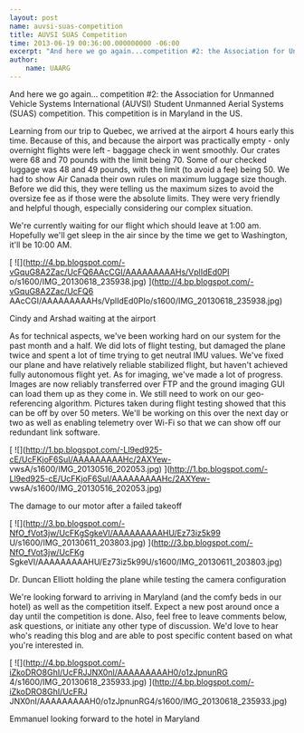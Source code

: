 ```yaml
--- 
layout: post 
name: auvsi-suas-competition 
title: AUVSI SUAS Competition
time: 2013-06-19 00:36:00.000000000 -06:00 
excerpt: "And here we go again...competition #2: the Association for Unmanned Vehicle Systems International (AUVSI) Student Unmanned Aerial Systems (SUAS) competition. This competition is in Maryland in the US."
author:
    name: UAARG
--- 
```


And here we go again...
competition #2: the Association for Unmanned Vehicle Systems International
(AUVSI) Student Unmanned Aerial Systems (SUAS) competition. This competition
is in Maryland in the US.  
  
Learning from our trip to Quebec, we arrived at the airport 4 hours early this
time. Because of this, and because the airport was practically empty - only
overnight flights were left - baggage check in went smoothly. Our crates were
68 and 70 pounds with the limit being 70. Some of our checked luggage was 48
and 49 pounds, with the limit (to avoid a fee) being 50. We had to show Air
Canada their own rules on maximum luggage size though. Before we did this,
they were telling us the maximum sizes to avoid the oversize fee as if those
were the absolute limits. They were very friendly and helpful though,
especially considering our complex situation.  
  
We're currently waiting for our flight which should leave at 1:00 am.
Hopefully we'll get sleep in the air since by the time we get to Washington,
it'll be 10:00 AM.  
  

[ ![](http://4.bp.blogspot.com/-vGquG8A2Zac/UcFQ6AAcCGI/AAAAAAAAAHs/VplIdEd0PI
o/s1600/IMG_20130618_235938.jpg) ](http://4.bp.blogspot.com/-vGquG8A2Zac/UcFQ6
AAcCGI/AAAAAAAAAHs/VplIdEd0PIo/s1600/IMG_20130618_235938.jpg)

Cindy and Arshad waiting at the airport

  
As for technical aspects, we've been working hard on our system for the past
month and a half. We did lots of flight testing, but damaged the plane twice
and spent a lot of time trying to get neutral IMU values. We've fixed our
plane and have relatively reliable stabilized flight, but haven't achieved
fully autonomous flight yet. As for imaging, we've made a lot of progress.
Images are now reliably transferred over FTP and the ground imaging GUI can
load them up as they come in. We still need to work on our geo-referencing
algorithm. Pictures taken during flight testing showed that this can be off by
over 50 meters. We'll be working on this over the next day or two as well as
enabling telemetry over Wi-Fi so that we can show off our redundant link
software.  
  

[ ![](http://1.bp.blogspot.com/-Ll9ed925-cE/UcFKjoF6SuI/AAAAAAAAAHc/2AXYew-
vwsA/s1600/IMG_20130516_202053.jpg)
](http://1.bp.blogspot.com/-Ll9ed925-cE/UcFKjoF6SuI/AAAAAAAAAHc/2AXYew-
vwsA/s1600/IMG_20130516_202053.jpg)

The damage to our motor after a failed takeoff

  

  

[ ![](http://3.bp.blogspot.com/-NfO_fVot3jw/UcFKgSgkeVI/AAAAAAAAAHU/Ez73iz5k99
U/s1600/IMG_20130611_203803.jpg) ](http://3.bp.blogspot.com/-NfO_fVot3jw/UcFKg
SgkeVI/AAAAAAAAAHU/Ez73iz5k99U/s1600/IMG_20130611_203803.jpg)

Dr. Duncan Elliott holding the plane while testing the camera configuration

  
  
We're looking forward to arriving in Maryland (and the comfy beds in our
hotel) as well as the competition itself. Expect a new post around once a day
until the competition is done. Also, feel free to leave comments below, ask
questions, or initiate any other type of discussion. We'd love to hear who's
reading this blog and are able to post specific content based on what you're
interested in.  
  

[ ![](http://4.bp.blogspot.com/-iZkoDRO8GhI/UcFRJJNX0nI/AAAAAAAAAH0/o1zJpnunRG
4/s1600/IMG_20130618_235933.jpg) ](http://4.bp.blogspot.com/-iZkoDRO8GhI/UcFRJ
JNX0nI/AAAAAAAAAH0/o1zJpnunRG4/s1600/IMG_20130618_235933.jpg)

Emmanuel looking forward to the hotel in Maryland

  

